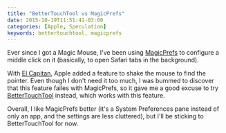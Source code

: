 ```yaml
---
title: "BetterTouchTool vs MagicPrefs"
date: 2015-10-19T11:51:41-03:00
categories: [Apple, Speculation]
keywords: bettertouchtool, magicprefs
---
```


Ever since I got a Magic Mouse, I've been using [MagicPrefs] to configure a middle click on it (basically, to open Safari tabs in the background).

With [El Capitan], Apple added a feature to shake the mouse to find the pointer. Even though I don't need it too much, I was bummed to discover that this feature failes with MagicPrefs, so it gave me a good excuse to try [BetterTouchTool] instead, which works with this feature.

Overall, I like MagicPrefs better (it's a System Preferences pane instead of only an app, and the settings are less cluttered), but I'll be sticking to BetterTouchTool for now.

[MagicPrefs]: http://magicprefs.com
[BetterTouchTool]: http://www.bettertouchtool.net
[El Capitan]: http://www.apple.com/osx/whats-new/